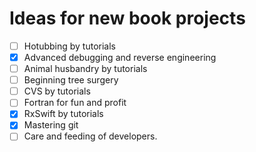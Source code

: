 # Ideas for new book projects

-   [ ] Hotubbing by tutorials
-   [x] Advanced debugging and reverse engineering
-   [ ] Animal husbandry by tutorials
-   [ ] Beginning tree surgery
-   [ ] CVS by tutorials
-   [ ] Fortran for fun and profit
-   [x] RxSwift by tutorials
-   [x] Mastering git
-   [ ] Care and feeding of developers.
